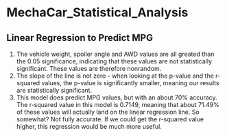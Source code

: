 # MechaCar_Statistical_Analysis

## Linear Regression to Predict MPG

1. The vehicle weight, spoiler angle and AWD values are all greated than the 0.05 significance, indicating that these values are not statistically significant. These values are therefore nonrandom.
2. The slope of the line is not zero - when looking at the p-value and the r-squared values, the p-value is significantly smaller, meaning our results are statistically significant. 
3. This model does predict MPG values, but with an about 70% accuracy. The r-squared value in this model is 0.7149, meaning that about 71.49% of these values will actually land on the linear regression line. So somewhat? Not fully accurate. If we could get the r-squared value higher, this regression would be much more useful. 
